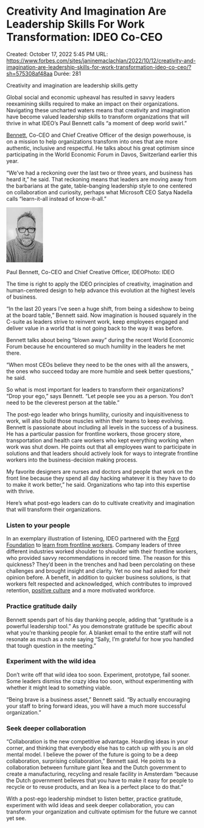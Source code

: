 # Creativity And Imagination Are Leadership Skills For Work Transformation: IDEO Co-CEO

Created: October 17, 2022 5:45 PM
URL: https://www.forbes.com/sites/janinemaclachlan/2022/10/12/creativity-and-imagination-are-leadership-skills-for-work-transformation-ideo-co-ceo/?sh=575308af48aa
Durée: 281

Creativity and imagination are leadership skills.getty

Global social and economic upheaval has resulted in savvy leaders reexamining skills required to make an impact on their organizations. Navigating these uncharted waters means that creativity and imagination have become valued leadership skills to transform organizations that will thrive in what IDEO’s Paul Bennett calls “a moment of deep world swirl.”

[Bennett](https://www.ideo.com/people/paul-bennett), Co-CEO and Chief Creative Officer of the design powerhouse, is on a mission to help organizations transform into ones that are more authentic, inclusive and respectful. He talks about his great optimism since participating in the World Economic Forum in Davos, Switzerland earlier this year.

“We’ve had a reckoning over the last two or three years, and business has heard it,” he said. That reckoning means that leaders are moving away from the barbarians at the gate, table-banging leadership style to one centered on collaboration and curiosity, perhaps what Microsoft CEO Satya Nadella calls “learn-it-all instead of know-it-all.”

![Creativity%20And%20Imagination%20Are%20Leadership%20Skills%20F%20b2d9df6188e941b48e71ebdad0656a74/960x0.jpg](Creativity%20And%20Imagination%20Are%20Leadership%20Skills%20F%20b2d9df6188e941b48e71ebdad0656a74/960x0.jpg)

Paul Bennett, Co-CEO and Chief Creative Officer, IDEOPhoto: IDEO

The time is right to apply the IDEO principles of creativity, imagination and human-centered design to help advance this evolution at the highest levels of business.

“In the last 20 years I’ve seen a huge shift, from being a sideshow to being at the board table,” Bennett said. Now imagination is housed squarely in the C-suite as leaders strive to reinvent work, keep employees engaged and deliver value in a world that is not going back to the way it was before.

Bennett talks about being “blown away” during the recent World Economic Forum because he encountered so much humility in the leaders he met there.

“When most CEOs believe they need to be the ones with all the answers, the ones who succeed today are more humble and seek better questions,” he said.

So what is most important for leaders to transform their organizations? “Drop your ego,” says Bennett. “Let people see you as a person. You don’t need to be the cleverest person at the table.”

The post-ego leader who brings humility, curiosity and inquisitiveness to work, will also build those muscles within their teams to keep evolving. Bennett is passionate about including all levels in the success of a business. He has a particular passion for frontline workers, those grocery store, transportation and health care workers who kept everything working when work was shut down. He points out that all employees want to participate in solutions and that leaders should actively look for ways to integrate frontline workers into the business-decision making process.

My favorite designers are nurses and doctors and people that work on the front line because they spend all day hacking whatever it is they have to do to make it work better,” he said. Organizations who tap into this expertise with thrive.

Here’s what post-ego leaders can do to cultivate creativity and imagination that will transform their organizations.

### Listen to your people

In an exemplary illustration of listening, IDEO partnered with the [Ford Foundation](https://www.fordfoundation.org/) to [learn from frontline workers](https://cantwait.ideo.com/works/ford-foundation). Company leaders of three different industries worked shoulder to shoulder with their frontline workers, who provided savvy recommendations in record time. The reason for this quickness? They’d been in the trenches and had been percolating on these challenges and brought insight and clarity. Yet no one had asked for their opinion before. A benefit, in addition to quicker business solutions, is that workers felt respected and acknowledged, which contributes to improved retention, [positive culture](https://hbr.org/2015/12/proof-that-positive-work-cultures-are-more-productive?utm_medium=social&utm_campaign=hbr&utm_source=LinkedIn&tpcc=orgsocial_edit) and a more motivated workforce.

### Practice gratitude daily

Bennett spends part of his day thanking people, adding that “gratitude is a powerful leadership tool.” As you demonstrate gratitude be specific about what you’re thanking people for. A blanket email to the entire staff will not resonate as much as a note saying “Sally, I’m grateful for how you handled that tough question in the meeting.”

### Experiment with the wild idea

Don’t write off that wild idea too soon. Experiment, prototype, fail sooner. Some leaders dismiss the crazy idea too soon, without experimenting with whether it might lead to something viable.

“Being brave is a business asset,” Bennett said. “By actually encouraging your staff to bring forward ideas, you will have a much more successful organization.”

### Seek deeper collaboration

“Collaboration is the new competitive advantage. Hoarding ideas in your corner, and thinking that everybody else has to catch up with you is an old mental model. I believe the power of the future is going to be a deep collaboration, surprising collaboration,” Bennett said. He points to a collaboration between furniture giant Ikea and the Dutch government to create a manufacturing, recycling and resale facility in Amsterdam “because the Dutch government believes that you have to make it easy for people to recycle or to reuse products, and an Ikea is a perfect place to do that.”

With a post-ego leadership mindset to listen better, practice gratitude, experiment with wild ideas and seek deeper collaboration, you can transform your organization and cultivate optimism for the future we cannot yet see.